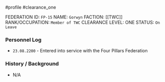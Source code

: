 #profile #clearance_one 

FEDERATION ID: `FP-15`
NAME: `Gorwyn`
FACTION: [[TWC]]
RANK/OCCUPATION: `Member of TWC`
CLEARANCE LEVEL: ONE
STATUS: `On Leave`

### Personnel Log
- `23.08.2200` - Entered into service with the Four Pillars Federation

### History / Background
- N/A
